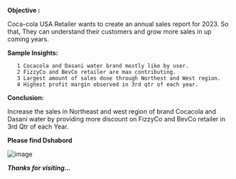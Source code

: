 **Objective :**

Coca-cola USA Retailer wants to create an annual sales report for 2023. So that, They can understand their customers and grow more sales in up coming years.

**Sample Insights:**

       1 Cocacola and Dasani water brand mostly like by user.
       2 FizzyCo and BevCo retailer are max contributing.
       3 Largest amount of sales done through Northest and West region.
       4 Highest profit margin observed in 3rd qtr of each year.

**Conclusion:**

Increase the sales in Northeast and west region of brand Cocacola and Dasani water by providing more discount on FizzyCo and BevCo retailer in 3rd Qtr of each Year.



**Please find Dshabord**

![image](https://github.com/Pushpendra5326/Coca-Cola-USA-Retailer-Dashboard/assets/145826060/6e54c78c-91b4-4874-9f00-f64678fd24f5)


_**Thanks for visiting...**_
